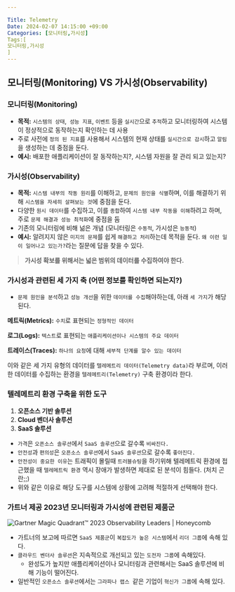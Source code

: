 ```yaml
---

Title: Telemetry
Date: 2024-02-07 14:15:00 +09:00
Categories: [모니터링,가시성]
Tags:[
모니터링,가시성
]
---
```


## 모니터링(Monitoring) VS 가시성(Observability)

### 모니터링(Monitoring) 

- **목적:** `시스템의 상태`,` 성능 지표`, `이벤트` 등을 `실시간`으로 `추적`하고 모니터링하여 시스템이 정상적으로 동작하는지 확인하는 데 사용
- 주로 사전에 `정의 된 지표`를 사용해서 시스템의 현재 상태를 `실시간으로 감시`하고 `알림`을 생성하는 데 중점을 둔다.
- **예시:** 배포한 애플리케이션이 잘 동작하는지?, 시스템 자원을 잘 관리 되고 있는지?



### 가시성(Observability)

- **목적:** `시스템 내부의 작동 원리`를 이해하고, `문제의 원인을 식별`하며, 이를 해결하기 위해 `시스템을 자세히 살펴보는 것`에 중점을 둔다.
- 다양한 `원시 데이터`를 수집하고, 이를 `종합`하여 `시스템 내부 작동을 이해`하려고 하며, 주로 `문제 해결과 성능 최적화`에 중점을 둠
- 기존의 모니터링에 비해 넒은 개념 (모니터링은 `수동적`, 가시성은 `능동적`)
- **예시:**  알려지지 않은 `미지의 문제`를 쉽게 `해결하고 처리`하는데 목적을 둔다.
  `왜 이런 일이 일어나고 있는가?`라는 질문에 답을 찾을 수 있다.

> **가시성 확보를 위해서는 넓은 범위의 데이터를 수집하여야 한다.**

### 가시성과 관련된 세 가지 축 (어떤 정보를 확인하면 되는지?)

- `문제 원인을 분석`하고 `성능 개선`을 위한 `데이터를 수집`해야하는데, 아래 `세 가지`가 해당된다.

**메트릭(Metrics):** `수치`로 표현되는 `정형적인 데이터`

**로그(Logs):** `텍스트`로 표현되는 `애플리케이션이나 시스템의 주요 데이터`

**트레이스(Traces):** `하나의 요청`에 대해 `세부적 단계를 알수 있는 데이터`

이와 같은 세 가지 유형의 데이터를 `텔레메트리 데이터(Telemetry data)`라 부르며, 이러한 데이터를 수집하는 환경을 `텔레메트리(Telemetry)` 구축 환경이라 한다.

### 텔레메트리 환경 구축을 위한 도구

1. **오픈소스 기반 솔루션**
2. **Cloud 벤더사 솔루션**
3. **SaaS 솔루션**

- `가격`은 `오픈소스 솔루션`에서 `SaaS 솔루션`으로 갈수록 `비싸진다.`
- `안전성`과 `편의성`은 `오픈소스 솔루션`에서 `SaaS 솔루션`으로 갈수록 `좋아진다.`
- `안전성이 중요한 이유`는 트래픽이 몰릴때 `트러블슈팅`을 하기위해 텔레메트릭 환경에 접근했을 때 `텔레메트릭 환경` 역시 장애가 발생하면 제대로 된 분석이 힘들다. (처치 곤란;;)
- 위와 같은 이유로 해당 도구를 시스템에 상황에 고려해 적절하게 선택해야 한다.

### 가트너 제공 2023년 모니터링과 가시성에 관련된 제품군

![Gartner Magic Quadrant™ 2023 Observability Leaders | Honeycomb](https://www.honeycomb.io/wp-content/uploads/2023/07/gartner-magic-quadrant-2023-large.png)

- 가트너의 보고에 따르면 `SaaS 제품군`이 `복잡도가 높은 시스템`에서 `리더 그룹`에 속해 있다.
- `클라우드 벤더사 솔루션`은 지속적으로 개선되고 있는 `도전자 그룹`에 속해있다.
  - 완성도가 높지만 애플리케이션이나 모니터링과 관련해서는 SaaS 솔루션에 비해 기능이 떨어진다.
- 일반적인 `오픈소스 솔루션`에서는 `그라파나 랩스 `같은 기업이 `혁신가 그룹`에 속해 있다.